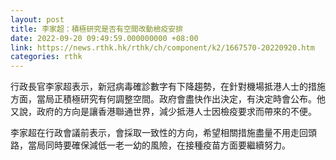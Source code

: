 ```yaml
---
layout: post
title: 李家超：積極研究是否有空間改動檢疫安排
date: 2022-09-20 09:49:59.000000000 +08:00
link: https://news.rthk.hk/rthk/ch/component/k2/1667570-20220920.htm
categories: rthk
---
```


行政長官李家超表示，新冠病毒確診數字有下降趨勢，在針對機場抵港人士的措施方面，當局正積極研究有何調整空間。政府會盡快作出決定，有決定時會公布。他又說，政府的方向是讓香港聯通世界，減少抵港人士因檢疫要求而帶來的不便。

李家超在行政會議前表示，會採取一致性的方向，希望相關措施盡量不用走回頭路，當局同時要確保減低一老一幼的風險，在接種疫苗方面要繼續努力。
